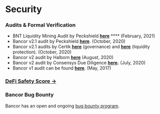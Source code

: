 # Security

### Audits & Formal Verification

* BNT Liquidity Mining Audit by Peckshield [**here**](https://drive.google.com/file/d/1Oinq3ZKneCwlteVigwn1TCkwR2fLL9Oj/view?usp=sharing) **** (February, 2021)
* Bancor v2.1 audit by Peckshield [**here**](https://drive.google.com/file/d/1baijgjazL4PXD98hD8lGHfuvwNruIUbU/view?usp=sharing). (October, 2020)
* Bancor v2.1 audits by Certik [**here**](https://drive.google.com/file/d/1gGszH3bSU6gUZG0oCN79tfYWCx7OfGDe/view?usp=sharing) (governance) and [**here**](https://drive.google.com/file/d/1QvYBjlGsYKtuO6C82c4-eX4YF2F\_NaPk/view?usp=sharing) (liquidity protection). (October, 2020)
* Bancor v2 audit by Halborn [**here**](https://github.com/HalbornSecurity/PublicReports/blob/master/Solidity%20Smart%20Contract%20Audits/Bancor\_smartcontract\_halborn\_report\_V1.pdf) (August, 2020)
* Bancor v2 audit by Consensys Due Diligence [**here**](https://drive.google.com/file/d/1NaUEy29L5vk6lcBn0L4DRv3cWgdpAGQu/view?usp=sharing)**.**  (July, 2020)
* Bancor v1 audit can be found [**here**](https://gist.github.com/Arachnid/c65fd1bd61a8e0294aef95a4808edc78). (May, 2017)

### [DeFi Safety Score →](https://www.defisafety.com/pqrs/36)

### Bancor Bug Bounty

Bancor has an open and ongoing [bug bounty program](https://blog.bancor.network/bancor-v2-bug-bounty-5bbb970d0097).
